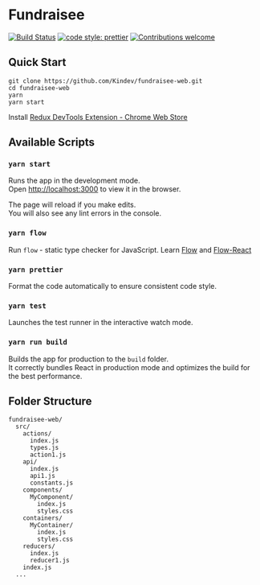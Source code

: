# Fundraisee

[![Build Status](https://travis-ci.com/Kindev/fundraisee-web.svg?branch=master)](https://travis-ci.com/Kindev/fundraisee-web)
[![code style: prettier](https://img.shields.io/badge/code_style-prettier-ff69b4.svg?style=flat-square)](https://github.com/prettier/prettier)
[![Contributions welcome](https://img.shields.io/badge/contributions-welcome-brightgreen.svg?style=flat)](CONTRIBUTING.md)

## Quick Start

```
git clone https://github.com/Kindev/fundraisee-web.git
cd fundraisee-web
yarn
yarn start
```

Install [Redux DevTools Extension - Chrome Web Store](https://chrome.google.com/webstore/detail/redux-devtools/lmhkpmbekcpmknklioeibfkpmmfibljd)

## Available Scripts

### `yarn start`

Runs the app in the development mode.<br>
Open [http://localhost:3000](http://localhost:3000) to view it in the browser.

The page will reload if you make edits.<br>
You will also see any lint errors in the console.

### `yarn flow`

Run `flow` - static type checker for JavaScript. Learn [Flow](https://flow.org/) and [Flow-React](https://flow.org/en/docs/react/)

### `yarn prettier`

Format the code automatically to ensure consistent code style.

### `yarn test`

Launches the test runner in the interactive watch mode.<br>

### `yarn run build`

Builds the app for production to the `build` folder.<br>
It correctly bundles React in production mode and optimizes the build for the best performance.

## Folder Structure

```
fundraisee-web/
  src/
    actions/
      index.js
      types.js
      action1.js
    api/
      index.js
      api1.js
      constants.js
    components/
      MyComponent/
        index.js
        styles.css
    containers/
      MyContainer/
        index.js
        styles.css
    reducers/
      index.js
      reducer1.js
    index.js
  ...
```
